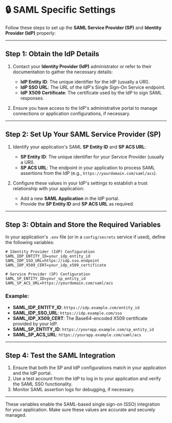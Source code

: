 # 🔒 SAML Specific Settings

Follow these steps to set up the **SAML Service Provider (SP)** and **Identity Provider (IdP)** properly:

---

## Step 1: Obtain the IdP Details
1. Contact your **Identity Provider (IdP)** administrator or refer to their documentation to gather the necessary details:
    - **IdP Entity ID**: The unique identifier for the IdP (usually a URI).
    - **IdP SSO URL**: The URL of the IdP's Single Sign-On Service endpoint.
    - **IdP X509 Certificate**: The certificate used by the IdP to sign SAML responses.

2. Ensure you have access to the IdP's administrative portal to manage connections or application configurations, if necessary.

---

## Step 2: Set Up Your SAML Service Provider (SP)
1. Identify your application's SAML **SP Entity ID** and **SP ACS URL**:
    - **SP Entity ID**: The unique identifier for your Service Provider (usually a URI).
    - **SP ACS URL**: The endpoint in your application to process SAML assertions from the IdP (e.g., `https://yourdomain.com/saml/acs`).

2. Configure these values in your IdP's settings to establish a trust relationship with your application:
    - Add a new **SAML Application** in the IdP portal.
    - Provide the **SP Entity ID** and **SP ACS URL** as required.

---

## Step 3: Obtain and Store the Required Variables
In your application's `.env` file (or in a `config/secrets` service if used), define the following variables:

```dotenv
# Identity Provider (IdP) Configuration
SAML_IDP_ENTITY_ID=your_idp_entity_id
SAML_IDP_SSO_URL=https://idp.sso.endpoint
SAML_IDP_X509_CERT=your_idp_x509_certificate

# Service Provider (SP) Configuration
SAML_SP_ENTITY_ID=your_sp_entity_id
SAML_SP_ACS_URL=https://yourdomain.com/saml/acs
```

### Example:
- **SAML_IDP_ENTITY_ID**: `https://idp.example.com/entity_id`
- **SAML_IDP_SSO_URL**: `https://idp.example.com/sso`
- **SAML_IDP_X509_CERT**: The Base64-encoded X509 certificate provided by your IdP.
- **SAML_SP_ENTITY_ID**: `https://yourapp.example.com/sp_entity_id`
- **SAML_SP_ACS_URL**: `https://yourapp.example.com/saml/acs`

---

## Step 4: Test the SAML Integration
1. Ensure that both the SP and IdP configurations match in your application and the IdP portal.
2. Use a test account from the IdP to log in to your application and verify the SAML SSO functionality.
3. Monitor SAML assertion logs for debugging, if necessary.

---

These variables enable the SAML-based single sign-on (SSO) integration for your application. Make sure these values are accurate and securely managed.
